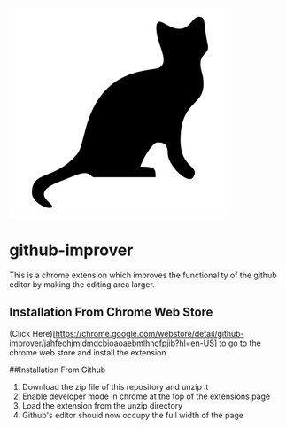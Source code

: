 ![GitHub Improver](https://github.com/cjtrowbridge/github-improver/raw/master/icon.png "GitHub Improver")
# github-improver
This is a chrome extension which improves the functionality of the github editor by making the editing area larger.
## Installation From Chrome Web Store
(Click Here)[https://chrome.google.com/webstore/detail/github-improver/jahfeohjmjdmdcbioaoaebmlhnofpjib?hl=en-US] to go to the chrome web store and install the extension.

##Installation From Github
1. Download the zip file of this repository and unzip it  
2. Enable developer mode in chrome at the top of the extensions page  
3. Load the extension from the unzip directory  
4. Github's editor should now occupy the full width of the page  
